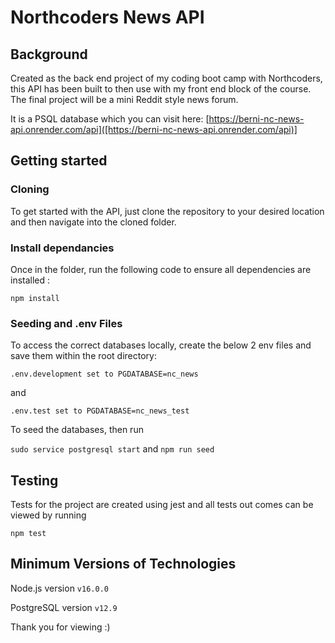 # Northcoders News API

## Background

Created as the back end project of my coding boot camp with Northcoders, this API has been built to then use with my front end block of the course. The final project will be a mini Reddit style news forum.

It is a PSQL database which you can visit here: [https://berni-nc-news-api.onrender.com/api]([https://berni-nc-news-api.onrender.com/api)]

## Getting started

### Cloning

To get started with the API, just clone the repository to your desired location and then navigate into the cloned folder.

### Install dependancies

Once in the folder, run the following code to ensure all dependencies are installed :

`npm install`

### Seeding and .env Files

To access the correct databases locally, create the below 2 env files and save them within the root directory:

`.env.development set to PGDATABASE=nc_news`

and

`.env.test set to PGDATABASE=nc_news_test`

To seed the databases, then run

`sudo service postgresql start` and `npm run seed`

## Testing

Tests for the project are created using jest and all tests out comes can be viewed by running

`npm test`

## Minimum Versions of Technologies

Node.js version `v16.0.0`

PostgreSQL version `v12.9`

Thank you for viewing :)

